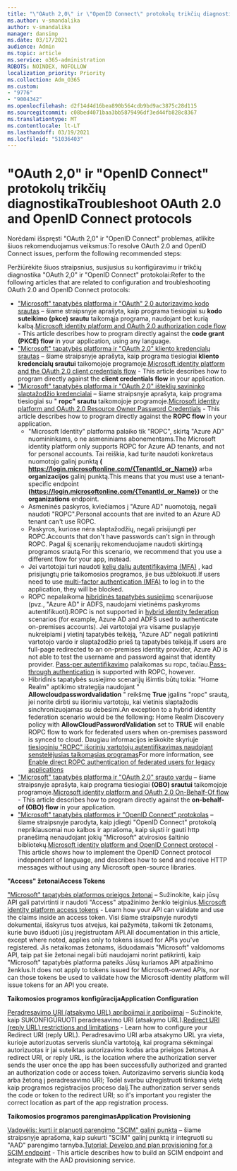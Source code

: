 ```yaml
---
title: "\"OAuth 2,0\" ir \"OpenID Connect\" protokolų trikčių diagnostika"
ms.author: v-smandalika
author: v-smandalika
manager: dansimp
ms.date: 03/17/2021
audience: Admin
ms.topic: article
ms.service: o365-administration
ROBOTS: NOINDEX, NOFOLLOW
localization_priority: Priority
ms.collection: Adm_O365
ms.custom:
- "9776"
- "9004342"
ms.openlocfilehash: d2f14d4d16bea890b564cdb9bd9ac3875c28d115
ms.sourcegitcommit: c08bed4071baa3bb5879496df3ed44fb828c8367
ms.translationtype: MT
ms.contentlocale: lt-LT
ms.lasthandoff: 03/19/2021
ms.locfileid: "51036403"
---
```

# <a name="troubleshoot-oauth-20-and-openid-connect-protocols"></a><span data-ttu-id="faa51-102">"OAuth 2,0" ir "OpenID Connect" protokolų trikčių diagnostika</span><span class="sxs-lookup"><span data-stu-id="faa51-102">Troubleshoot OAuth 2.0 and OpenID Connect protocols</span></span>

<span data-ttu-id="faa51-103">Norėdami išspręsti "OAuth 2,0" ir "OpenID Connect" problemas, atlikite šiuos rekomenduojamus veiksmus:</span><span class="sxs-lookup"><span data-stu-id="faa51-103">To resolve OAuth 2.0 and OpenID Connect issues, perform the following recommended steps:</span></span>

<span data-ttu-id="faa51-104">Peržiūrėkite šiuos straipsnius, susijusius su konfigūravimu ir trikčių diagnostika "OAuth 2,0" ir "OpenID Connect" protokolai:</span><span class="sxs-lookup"><span data-stu-id="faa51-104">Refer to the following articles that are related to configuration and troubleshooting OAuth 2.0 and OpenID Connect protocols:</span></span>

- <span data-ttu-id="faa51-105">["Microsoft" tapatybės platforma ir "OAuth" 2,0 autorizavimo kodo srautas](https://docs.microsoft.com/azure/active-directory/develop/v2-oauth2-auth-code-flow) – šiame straipsnyje aprašyta, kaip programa tiesiogiai su **kodo suteikimo (pkce) srautu** taikomąja programa, naudojant bet kurią kalbą.</span><span class="sxs-lookup"><span data-stu-id="faa51-105">[Microsoft identity platform and OAuth 2.0 authorization code flow](https://docs.microsoft.com/azure/active-directory/develop/v2-oauth2-auth-code-flow) - This article describes how to program directly against the **code grant (PKCE) flow** in your application, using any language.</span></span>
- <span data-ttu-id="faa51-106">["Microsoft" tapatybės platforma ir "OAuth 2,0" kliento kredencialų srautas](https://docs.microsoft.com/azure/active-directory/develop/v2-oauth2-client-creds-grant-flow) – šiame straipsnyje aprašyta, kaip programa tiesiogiai **kliento kredencialų srautui** taikomojoje programoje.</span><span class="sxs-lookup"><span data-stu-id="faa51-106">[Microsoft identity platform and the OAuth 2.0 client credentials flow](https://docs.microsoft.com/azure/active-directory/develop/v2-oauth2-client-creds-grant-flow) - This article describes how to program directly against the **client credentials flow** in your application.</span></span>
- <span data-ttu-id="faa51-107">["Microsoft" tapatybės platforma ir "OAuth 2,0" išteklių savininko slaptažodžio kredencialai](https://docs.microsoft.com/azure/active-directory/develop/v2-oauth-ropc) – šiame straipsnyje aprašyta, kaip programa tiesiogiai su " **ropc" srautu** taikomojoje programoje.</span><span class="sxs-lookup"><span data-stu-id="faa51-107">[Microsoft identity platform and OAuth 2.0 Resource Owner Password Credentials](https://docs.microsoft.com/azure/active-directory/develop/v2-oauth-ropc) - This article describes how to program directly against the **ROPC flow** in your application.</span></span>
    - <span data-ttu-id="faa51-108">"Microsoft Identity" platforma palaiko tik "ROPC", skirtą "Azure AD" nuomininkams, o ne asmeniniams abonementams.</span><span class="sxs-lookup"><span data-stu-id="faa51-108">The Microsoft identity platform only supports ROPC for Azure AD tenants, and not for personal accounts.</span></span> <span data-ttu-id="faa51-109">Tai reiškia, kad turite naudoti konkretaus nuomotojo galinį punktą **( https://login.microsoftonline.com/{TenantId_or_Name})** arba **organizacijos** galinį punktą.</span><span class="sxs-lookup"><span data-stu-id="faa51-109">This means that you must use a tenant-specific endpoint **(https://login.microsoftonline.com/{TenantId_or_Name})** or the **organizations** endpoint.</span></span>
    - <span data-ttu-id="faa51-110">Asmeninės paskyros, kviečiamos į "Azure AD" nuomotoją, negali naudoti "ROPC".</span><span class="sxs-lookup"><span data-stu-id="faa51-110">Personal accounts that are invited to an Azure AD tenant can't use ROPC.</span></span>
    - <span data-ttu-id="faa51-111">Paskyros, kuriose nėra slaptažodžių, negali prisijungti per ROPC.</span><span class="sxs-lookup"><span data-stu-id="faa51-111">Accounts that don't have passwords can't sign in through ROPC.</span></span> <span data-ttu-id="faa51-112">Pagal šį scenarijų rekomenduojame naudoti skirtingą programos srautą.</span><span class="sxs-lookup"><span data-stu-id="faa51-112">For this scenario, we recommend that you use a different flow for your app, instead.</span></span>
    - <span data-ttu-id="faa51-113">Jei vartotojai turi naudoti [kelių dalių autentifikavimą (MFA)](https://docs.microsoft.com/azure/active-directory/authentication/concept-mfa-howitworks) , kad prisijungtų prie taikomosios programos, jie bus užblokuoti.</span><span class="sxs-lookup"><span data-stu-id="faa51-113">If users need to use [multi-factor authentication (MFA)](https://docs.microsoft.com/azure/active-directory/authentication/concept-mfa-howitworks) to log in to the application, they will be blocked.</span></span>
    - <span data-ttu-id="faa51-114">ROPC nepalaikoma [hibridinės tapatybės susiejimo](https://docs.microsoft.com/azure/active-directory/hybrid/whatis-fed) scenarijuose (pvz., "Azure AD" ir ADFS, naudojami vietinėms paskyroms autentifikuoti).</span><span class="sxs-lookup"><span data-stu-id="faa51-114">ROPC is not supported in [hybrid identity federation](https://docs.microsoft.com/azure/active-directory/hybrid/whatis-fed) scenarios (for example, Azure AD and ADFS used to authenticate on-premises accounts).</span></span> <span data-ttu-id="faa51-115">Jei vartotojai yra visame puslapyje nukreipiami į vietinį tapatybės teikėją, "Azure AD" negali patikrinti vartotojo vardo ir slaptažodžio prieš tą tapatybės teikėją.</span><span class="sxs-lookup"><span data-stu-id="faa51-115">If users are full-page redirected to an on-premises identity provider, Azure AD is not able to test the username and password against that identity provider.</span></span> <span data-ttu-id="faa51-116">[Pass-per autentifikavimo](https://docs.microsoft.com/azure/active-directory/hybrid/how-to-connect-pta) palaikomas su ropc, tačiau.</span><span class="sxs-lookup"><span data-stu-id="faa51-116">[Pass-through authentication](https://docs.microsoft.com/azure/active-directory/hybrid/how-to-connect-pta) is supported with ROPC, however.</span></span>
    - <span data-ttu-id="faa51-117">Hibridinis tapatybės susiejimo scenarijų išimtis būtų tokia: "Home Realm" aptikimo strategija naudojant " **Allowcloudpasswordvalidation** " reikšmę **True** įgalins "ropc" srautą, jei norite dirbti su išoriniu vartotoju, kai vietinis slaptažodis sinchronizuojamas su debesimi.</span><span class="sxs-lookup"><span data-stu-id="faa51-117">An exception to a hybrid identity federation scenario would be the following: Home Realm Discovery policy with **AllowCloudPasswordValidation** set to **TRUE** will enable ROPC flow to work for federated users when on-premises password is synced to cloud.</span></span> <span data-ttu-id="faa51-118">Daugiau informacijos ieškokite skyriuje [tiesioginių "ROPC" išorinių vartotojų autentifikavimas naudojant senstelėjusias taikomąsias programas](https://docs.microsoft.com/azure/active-directory/manage-apps/configure-authentication-for-federated-users-portal#enable-direct-ropc-authentication-of-federated-users-for-legacy-applications)</span><span class="sxs-lookup"><span data-stu-id="faa51-118">For more information, see [Enable direct ROPC authentication of federated users for legacy applications](https://docs.microsoft.com/azure/active-directory/manage-apps/configure-authentication-for-federated-users-portal#enable-direct-ropc-authentication-of-federated-users-for-legacy-applications)</span></span> 
- <span data-ttu-id="faa51-119">["Microsoft" tapatybės platforma ir "OAuth 2,0" srauto vardu](https://docs.microsoft.com/azure/active-directory/develop/v2-oauth2-on-behalf-of-flow) – šiame straipsnyje aprašyta, kaip programa tiesiogiai **(OBO) srautui** taikomojoje programoje.</span><span class="sxs-lookup"><span data-stu-id="faa51-119">[Microsoft identity platform and OAuth 2.0 On-Behalf-Of flow](https://docs.microsoft.com/azure/active-directory/develop/v2-oauth2-on-behalf-of-flow) - This article describes how to program directly against the **on-behalf-of (OBO) flow** in your application.</span></span>
- <span data-ttu-id="faa51-120">["Microsoft" tapatybės platformos ir "OpenID Connect" protokolas](https://docs.microsoft.com/azure/active-directory/develop/v2-protocols-oidc) – šiame straipsnyje parodyta, kaip įdiegti "OpenID Connect" protokolą nepriklausomai nuo kalbos ir aprašoma, kaip siųsti ir gauti http pranešimą nenaudojant jokių "Microsoft" atvirosios šaltinio bibliotekų.</span><span class="sxs-lookup"><span data-stu-id="faa51-120">[Microsoft identity platform and OpenID Connect protocol](https://docs.microsoft.com/azure/active-directory/develop/v2-protocols-oidc) - This article shows how to implement the OpenID Connect protocol independent of language, and describes how to send and receive HTTP messages without using any Microsoft open-source libraries.</span></span>

<span data-ttu-id="faa51-121">**"Access" žetonai**</span><span class="sxs-lookup"><span data-stu-id="faa51-121">**Access Tokens**</span></span>

<span data-ttu-id="faa51-122">["Microsoft" tapatybės platformos prieigos žetonai](https://docs.microsoft.com/azure/active-directory/develop/access-tokens) – Sužinokite, kaip jūsų API gali patvirtinti ir naudoti "Access" atpažinimo ženklo teiginius.</span><span class="sxs-lookup"><span data-stu-id="faa51-122">[Microsoft identity platform access tokens](https://docs.microsoft.com/azure/active-directory/develop/access-tokens) - Learn how your API can validate and use the claims inside an access token.</span></span> <span data-ttu-id="faa51-123">Visi šiame straipsnyje nurodyti dokumentai, išskyrus tuos atvejus, kai pažymėta, taikomi tik žetonams, kurie buvo išduoti jūsų įregistruotam API.</span><span class="sxs-lookup"><span data-stu-id="faa51-123">All documentation in this article, except where noted, applies only to tokens issued for APIs you've registered.</span></span> <span data-ttu-id="faa51-124">Jis netaikomas žetonams, išduodamais "Microsoft" valdomoms API, taip pat šie žetonai negali būti naudojami norint patikrinti, kaip "Microsoft" tapatybės platforma pateiks Jūsų kuriamos API atpažinimo ženklus.</span><span class="sxs-lookup"><span data-stu-id="faa51-124">It does not apply to tokens issued for Microsoft-owned APIs, nor can those tokens be used to validate how the Microsoft identity platform will issue tokens for an API you create.</span></span>

<span data-ttu-id="faa51-125">**Taikomosios programos konfigūracija**</span><span class="sxs-lookup"><span data-stu-id="faa51-125">**Application Configuration**</span></span>

<span data-ttu-id="faa51-126">[Peradresavimo URI (atsakymo URL) apribojimai ir apribojimai](https://docs.microsoft.com/azure/active-directory/develop/reply-url) – Sužinokite, kaip SUKONFIGŪRUOTI peradresavimo URI (atsakymo URL).</span><span class="sxs-lookup"><span data-stu-id="faa51-126">[Redirect URI (reply URL) restrictions and limitations](https://docs.microsoft.com/azure/active-directory/develop/reply-url) - Learn how to configure your Redirect URI (reply URL).</span></span> <span data-ttu-id="faa51-127">Peradresavimo URI arba atsakymo URL yra vieta, kurioje autorizuotas serveris siunčia vartotoją, kai programa sėkmingai autorizuotas ir jai suteiktas autorizavimo kodas arba prieigos žetonas.</span><span class="sxs-lookup"><span data-stu-id="faa51-127">A redirect URI, or reply URL, is the location where the authorization server sends the user once the app has been successfully authorized and granted an authorization code or access token.</span></span> <span data-ttu-id="faa51-128">Autorizavimo serveris siunčia kodą arba žetoną į peradresavimo URI; Todėl svarbu užregistruoti tinkamą vietą kaip programos registracijos proceso dalį.</span><span class="sxs-lookup"><span data-stu-id="faa51-128">The authorization server sends the code or token to the redirect URI; so it's important you register the correct location as part of the app registration process.</span></span>

<span data-ttu-id="faa51-129">**Taikomosios programos parengimas**</span><span class="sxs-lookup"><span data-stu-id="faa51-129">**Application Provisioning**</span></span>

<span data-ttu-id="faa51-130">[Vadovėlis: kurti ir planuoti parengimo "SCIM" galinį punktą](https://docs.microsoft.com/azure/active-directory/app-provisioning/use-scim-to-provision-users-and-groups) – šiame straipsnyje aprašoma, kaip sukurti "SCIM" galinį punktą ir integruoti su "AAD" parengimo tarnyba.</span><span class="sxs-lookup"><span data-stu-id="faa51-130">[Tutorial: Develop and plan provisioning for a SCIM endpoint](https://docs.microsoft.com/azure/active-directory/app-provisioning/use-scim-to-provision-users-and-groups) - This article describes how to build an SCIM endpoint and integrate with the AAD provisioning service.</span></span>


